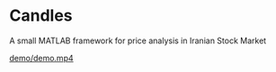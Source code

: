 # Candles
A small MATLAB framework for price analysis in Iranian Stock Market

[demo/demo.mp4](https://github.com/homayoun-afshari/candles/blob/main/demo/demo.mp4)
